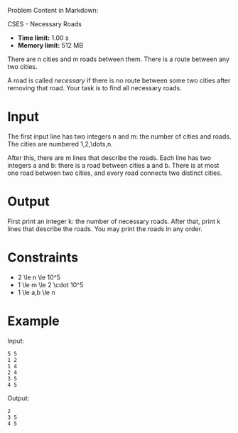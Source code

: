 Problem Content in Markdown:


CSES \- Necessary Roads




* **Time limit:** 1\.00 s
* **Memory limit:** 512 MB




There are n cities and m roads between them. There is a route between any two cities.


A road is called *necessary* if there is no route between some two cities after removing that road. Your task is to find all necessary roads.


Input
=====


The first input line has two integers n and m: the number of cities and roads. The cities are numbered 1,2,\\dots,n.


After this, there are m lines that describe the roads. Each line has two integers a and b: there is a road between cities a and b. There is at most one road between two cities, and every road connects two distinct cities.


Output
======


First print an integer k: the number of necessary roads. After that, print k lines that describe the roads. You may print the roads in any order.


Constraints
===========


* 2 \\le n \\le 10^5
* 1 \\le m \\le 2 \\cdot 10^5
* 1 \\le a,b \\le n


Example
=======


Input:



```
5 5
1 2
1 4
2 4
3 5
4 5

```

Output:



```
2
3 5
4 5

```
 
